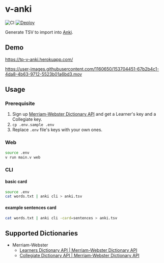 # v-anki

![CI](https://github.com/takkyuuplayer/v-anki/workflows/CI/badge.svg)
[![Deploy](https://www.herokucdn.com/deploy/button.svg)](https://heroku.com/deploy)

Generate TSV to import into [Anki](https://apps.ankiweb.net/).

## Demo

https://tp-v-anki.herokuapp.com/

https://user-images.githubusercontent.com/1160650/153704451-67b2b4c1-4da8-4b63-9712-5523b01a6bd3.mov

## Usage

### Prerequisite

1. Sign up [Merriam\-Webster Dictionary API](https://www.dictionaryapi.com/) and get a Learner's key and a Collegiate key.
2. `cp .env.sample .env`
3. Replace `.env` file's keys with your own ones.

### Web

```bash
source .env
v run main.v web
```

### CLI

#### basic card

```bash
source .env
cat words.txt | anki cli > anki.tsv
```

#### example sentences card

```bash
cat words.txt | anki cli -card=sentences > anki.tsv
```

## Supported Dictionaries

- Merriam-Webster
  - [Learners Dictionary API \| Merriam\-Webster Dictionary API](https://dictionaryapi.com/products/api-learners-dictionary)
  - [Collegiate Dictionary API \| Merriam\-Webster Dictionary API](https://dictionaryapi.com/products/api-collegiate-dictionary)
